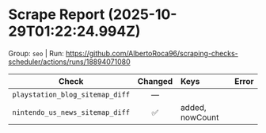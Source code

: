 # Scrape Report (2025-10-29T01:22:24.994Z)

Group: `seo`  |  Run: https://github.com/AlbertoRoca96/scraping-checks-scheduler/actions/runs/18894071080

| Check | Changed | Keys | Error |
|---|:---:|:--|:--|
| `playstation_blog_sitemap_diff` | — |  |  |
| `nintendo_us_news_sitemap_diff` | ✅ | added, nowCount |  |
